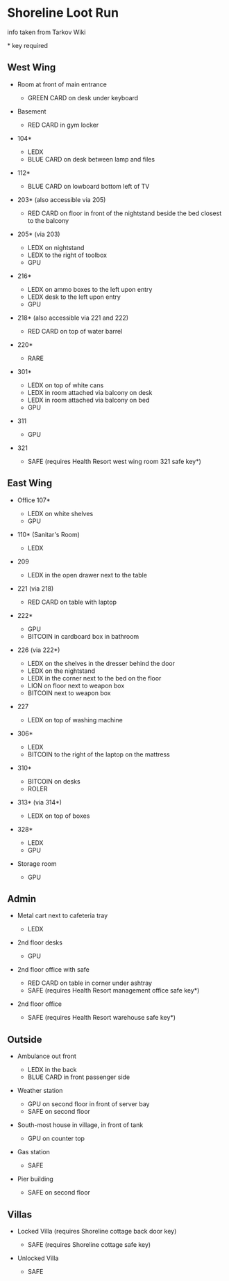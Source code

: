 # Shoreline Loot Run
info taken from Tarkov Wiki  

\* key required

## West Wing

- Room at front of main entrance
  - GREEN CARD on desk under keyboard

- Basement
  - RED CARD in gym locker

- 104*
  - LEDX
  - BLUE CARD on desk between lamp and files

- 112*
  - BLUE CARD on lowboard bottom left of TV

- 203* (also accessible via 205)
  - RED CARD on floor in front of the nightstand beside the bed closest to the balcony

- 205* (via 203)
  - LEDX on nightstand
  - LEDX to the right of toolbox
  - GPU

- 216*
  - LEDX on ammo boxes to the left upon entry
  - LEDX desk to the left upon entry
  - GPU

- 218* (also accessible via 221 and 222)
  - RED CARD on top of water barrel

- 220*
  - RARE

- 301*
  - LEDX on top of white cans
  - LEDX in room attached via balcony on desk
  - LEDX in room attached via balcony on bed
  - GPU

- 311
  - GPU

- 321
  - SAFE (requires Health Resort west wing room 321 safe key*)


## East Wing

- Office 107*
  - LEDX on white shelves
  - GPU

- 110* (Sanitar's Room)
  - LEDX

- 209
  - LEDX in the open drawer next to the table

- 221 (via 218)
  - RED CARD on table with laptop

- 222*
  - GPU
  - BITCOIN in cardboard box in bathroom

- 226 (via 222*)
  - LEDX on the shelves in the dresser behind the door
  - LEDX on the nightstand
  - LEDX in the corner next to the bed on the floor
  - LION on floor next to weapon box
  - BITCOIN next to weapon box

- 227
  - LEDX on top of washing machine

- 306*
  - LEDX
  - BITCOIN to the right of the laptop on the mattress

- 310*
  - BITCOIN on desks
  - ROLER

- 313* (via 314*)
  - LEDX on top of boxes

- 328*
  - LEDX
  - GPU

- Storage room
  - GPU

## Admin

- Metal cart next to cafeteria tray
  - LEDX

- 2nd floor desks
  - GPU

- 2nd floor office with safe
  - RED CARD on table in corner under ashtray
  - SAFE (requires Health Resort management office safe key*)

- 2nd floor office
  - SAFE (requires Health Resort warehouse safe key*)

## Outside

- Ambulance out front
  - LEDX in the back
  - BLUE CARD in front passenger side

- Weather station
  - GPU on second floor in front of server bay
  - SAFE on second floor

- South-most house in village, in front of tank
  - GPU on counter top

- Gas station
  - SAFE

- Pier building
  - SAFE on second floor

## Villas

- Locked Villa (requires Shoreline cottage back door key)
  - SAFE (requires Shoreline cottage safe key)

- Unlocked Villa
  - SAFE

